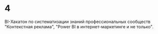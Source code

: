 # 4
BI-Хакатон по систематизации знаний профессиональных сообществ "Контекстная реклама", "Power BI в интернет-маркетинге и не только".
